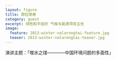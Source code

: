 ```yaml
---
layout: figure
title: 那拉荣泰
category: guest
excerpt: 绿色和平组织 气候与能源项目主任
image:
  feature: 2013-winter-nalarongtai-feature.jpg
  teaser: 2013-winter-nalarongtai-teaser.jpg
---
```


演讲主题：「噬水之煤————中国环境问题的多面性」